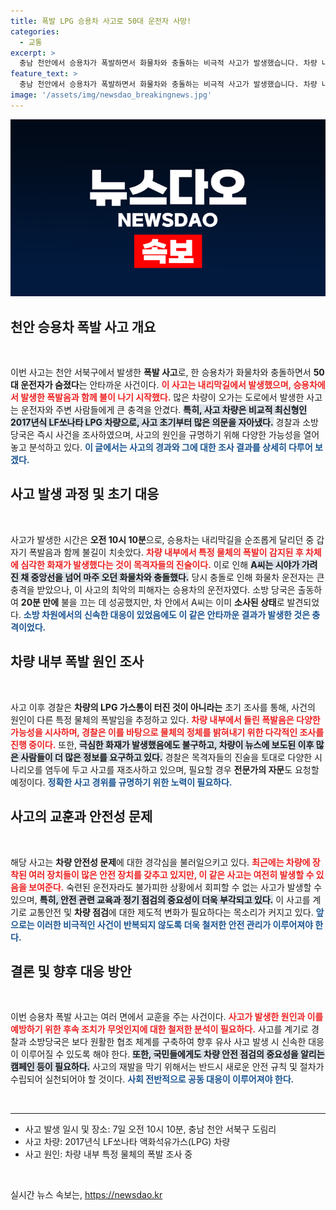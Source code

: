 ```yaml
---
title: 폭발 LPG 승용차 사고로 50대 운전자 사망!
categories:
  - 교통
excerpt: >
  충남 천안에서 승용차가 폭발하면서 화물차와 충돌하는 비극적 사고가 발생했습니다. 차량 내부의 특정 물체가 원인으로 추정되며, 50대 운전자가 불에 타 숨진 채 발견되었습니다. 사고 경위에 대한 경찰의 조사가 진행 중입니다.
feature_text: >
  충남 천안에서 승용차가 폭발하면서 화물차와 충돌하는 비극적 사고가 발생했습니다. 차량 내부의 특정 물체가 원인으로 추정되며, 50대 운전자가 불에 타 숨진 채 발견되었습니다. 사고 경위에 대한 경찰의 조사가 진행 중입니다.
image: '/assets/img/newsdao_breakingnews.jpg'
---
```


<p><img src="/assets/img/newsdao_breakingnews.jpg" alt="bookingtag 속보" /></p>

<h2 data-ke-size="size26">천안 승용차 폭발 사고 개요</h2>

<p data-ke-size="size16">&nbsp;</p>

<p>이번 사고는 천안 서북구에서 발생한 <strong>폭발 사고</strong>로, 한 승용차가 화물차와 충돌하면서 <strong>50대 운전자가 숨졌다</strong>는 안타까운 사건이다. <b><span style="color: #ee2323;">이 사고는 내리막길에서 발생했으며, 승용차에서 발생한 폭발음과 함께 불이 나기 시작했다.</span></b> 많은 차량이 오가는 도로에서 발생한 사고는 운전자와 주변 사람들에게 큰 충격을 안겼다. <b><span style="background-color: #21538527;">특히, 사고 차량은 비교적 최신형인 2017년식 LF쏘나타 LPG 차량으로, 사고 초기부터 많은 의문을 자아냈다.</span></b> 경찰과 소방당국은 즉시 사건을 조사하였으며, 사고의 원인을 규명하기 위해 다양한 가능성을 열어놓고 분석하고 있다. <b><span style="color: #1a5490;">이 글에서는 사고의 경과와 그에 대한 조사 결과를 상세히 다루어 보겠다.</span></b></p>

<h2 data-ke-size="size26">사고 발생 과정 및 초기 대응</h2>

<p data-ke-size="size16">&nbsp;</p>

<p>사고가 발생한 시간은 <strong>오전 10시 10분</strong>으로, 승용차는 내리막길을 순조롭게 달리던 중 갑자기 폭발음과 함께 불길이 치솟았다. <b><span style="color: #ee2323;">차량 내부에서 특정 물체의 폭발이 감지된 후 차체에 심각한 화재가 발생했다는 것이 목격자들의 진술이다.</span></b> 이로 인해 <b><span style="background-color: #21538527;">A씨는 시야가 가려진 채 중앙선을 넘어 마주 오던 화물차와 충돌했다.</span></b> 당시 충돌로 인해 화물차 운전자는 큰 충격을 받았으나, 이 사고의 최악의 피해자는 승용차의 운전자였다. 소방 당국은 출동하여 <strong>20분 만에</strong> 불을 끄는 데 성공했지만, 차 안에서 A씨는 이미 <strong>소사된 상태</strong>로 발견되었다. <b><span style="color: #1a5490;">소방 차원에서의 신속한 대응이 있었음에도 이 같은 안타까운 결과가 발생한 것은 충격이었다.</span></b></p>

<h2 data-ke-size="size26">차량 내부 폭발 원인 조사</h2>

<p data-ke-size="size16">&nbsp;</p>

<p>사고 이후 경찰은 <strong>차량의 LPG 가스통이 터진 것이 아니라는</strong> 초기 조사를 통해, 사건의 원인이 다른 특정 물체의 폭발임을 추정하고 있다. <b><span style="color: #ee2323;">차량 내부에서 들린 폭발음은 다양한 가능성을 시사하며, 경찰은 이를 바탕으로 물체의 정체를 밝혀내기 위한 다각적인 조사를 진행 중이다.</span></b> 또한, <b><span style="background-color: #21538527;">극심한 화재가 발생했음에도 불구하고, 차량이 뉴스에 보도된 이후 많은 사람들이 더 많은 정보를 요구하고 있다.</span></b> 경찰은 목격자들의 진술을 토대로 다양한 시나리오를 염두에 두고 사고를 재조사하고 있으며, 필요할 경우 <strong>전문가의 자문</strong>도 요청할 예정이다. <b><span style="color: #1a5490;">정확한 사고 경위를 규명하기 위한 노력이 필요하다.</span></b></p>

<h2 data-ke-size="size26">사고의 교훈과 안전성 문제</h2>

<p data-ke-size="size16">&nbsp;</p>

<p>해당 사고는 <strong>차량 안전성 문제</strong>에 대한 경각심을 불러일으키고 있다. <b><span style="color: #ee2323;">최근에는 차량에 장착된 여러 장치들이 많은 안전 장치를 갖추고 있지만, 이 같은 사고는 여전히 발생할 수 있음을 보여준다.</span></b> 숙련된 운전자라도 불가피한 상황에서 회피할 수 없는 사고가 발생할 수 있으며, <b><span style="background-color: #21538527;">특히, 안전 관련 교육과 정기 점검의 중요성이 더욱 부각되고 있다.</span></b> 이 사고를 계기로 교통안전 및 <strong>차량 점검</strong>에 대한 제도적 변화가 필요하다는 목소리가 커지고 있다. <b><span style="color: #1a5490;">앞으로는 이러한 비극적인 사건이 반복되지 않도록 더욱 철저한 안전 관리가 이루어져야 한다.</span></b></p>

<h2 data-ke-size="size26">결론 및 향후 대응 방안</h2>

<p data-ke-size="size16">&nbsp;</p>

<p>이번 승용차 폭발 사고는 여러 면에서 교훈을 주는 사건이다. <b><span style="color: #ee2323;">사고가 발생한 원인과 이를 예방하기 위한 후속 조치가 무엇인지에 대한 철저한 분석이 필요하다.</span></b> 사고를 계기로 경찰과 소방당국은 보다 원활한 협조 체계를 구축하여 향후 유사 사고 발생 시 신속한 대응이 이루어질 수 있도록 해야 한다. <b><span style="background-color: #21538527;">또한, 국민들에게도 차량 안전 점검의 중요성을 알리는 캠페인 등이 필요하다.</span></b> 사고의 재발을 막기 위해서는 반드시 새로운 안전 규칙 및 절차가 수립되어 실천되어야 할 것이다. <b><span style="color: #1a5490;">사회 전반적으로 공동 대응이 이루어져야 한다.</span></b></p>

<p data-ke-size="size16">&nbsp;</p>

<hr />

<ul>
    <li>사고 발생 일시 및 장소: 7일 오전 10시 10분, 충남 천안 서북구 도림리</li>
    <li>사고 차량: 2017년식 LF쏘나타 액화석유가스(LPG) 차량</li>
    <li>사고 원인: 차량 내부 특정 물체의 폭발 조사 중</li>
</ul>

<p data-ke-size="size16">&nbsp;</p>
실시간 뉴스 속보는, <a href="https://newsdao.kr" rel="dofollow">https://newsdao.kr</a>


